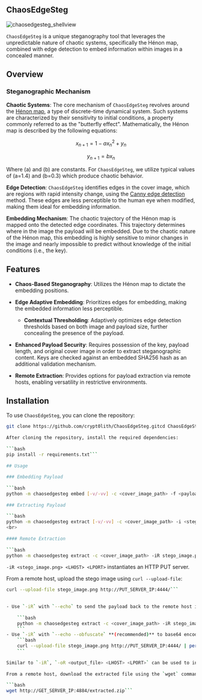 ChaosEdgeSteg
---  

![chaosedgesteg_shellview](https://github.com/crypt0lith/ChaosEdgeSteg/assets/118923461/731142d7-be35-4b16-9eb8-76ff947b3348)

`ChaosEdgeSteg` is a unique steganography tool that leverages the unpredictable nature of chaotic systems, specifically the Hénon map, combined with edge detection to embed information within images in a concealed manner.

## Overview


### Steganographic Mechanism


**Chaotic Systems**: The core mechanism of `ChaosEdgeSteg` revolves around the [Hénon map](https://en.wikipedia.org/wiki/H%C3%A9non_map), a type of discrete-time dynamical system. Such systems are characterized by their sensitivity to initial conditions, a property commonly referred to as the "butterfly effect". Mathematically, the Hénon map is described by the following equations:

$$x_{n+1} = 1 - a x_n^2 + y_n$$

$$y_{n+1} = b x_n$$

Where \(a\) and \(b\) are constants. For `ChaosEdgeSteg`, we utilize typical values of \(a=1.4\) and \(b=0.3\) which produce chaotic behavior.

**Edge Detection**: `ChaosEdgeSteg` identifies edges in the cover image, which are regions with rapid intensity change, using the [Canny edge detection](https://en.wikipedia.org/wiki/Canny_edge_detector) method. These edges are less perceptible to the human eye when modified, making them ideal for embedding information.

**Embedding Mechanism**: The chaotic trajectory of the Hénon map is mapped onto the detected edge coordinates. This trajectory determines where in the image the payload will be embedded. Due to the chaotic nature of the Hénon map, this embedding is highly sensitive to minor changes in the image and nearly impossible to predict without knowledge of the initial conditions (i.e., the key).

## Features

- **Chaos-Based Steganography**: Utilizes the Hénon map to dictate the embedding positions.

- **Edge Adaptive Embedding**: Prioritizes edges for embedding, making the embedded information less perceptible.

    - **Contextual Thresholding**: Adaptively optimizes edge detection thresholds based on both image and payload size, further concealing the presence of the payload.

- **Enhanced Payload Security**: Requires possession of the key, payload length, and original cover image in order to extract steganographic content. Keys are checked against an embedded SHA256 hash as an additional validation mechanism.

- **Remote Extraction**: Provides options for payload extraction via remote hosts, enabling versatility in restrictive environments.

## Installation

To use `ChaosEdgeSteg`, you can clone the repository:

```bash  
git clone https://github.com/crypt0lith/ChaosEdgeSteg.gitcd ChaosEdgeSteg```  
  
After cloning the repository, install the required dependencies:  
  
```bash  
pip install -r requirements.txt```  
  
## Usage  
  
### Embedding Payload  
  
```bash  
python -m chaosedgesteg embed [-v/-vv] -c <cover_image_path> -f <payload_file> -k 'secret_key' [-o <output_image_path>] [-q] [--save_key] [--save_bitmaps]```  
  
### Extracting Payload  
  
```bash  
python -m chaosedgesteg extract [-v/-vv] -c <cover_image_path> -i <stego_image_path> -k '0000::secret_key' [-o <output_file>] [-q] [-psx]```  
<br>  
  
#### Remote Extraction  
  
```bash  
python -m chaosedgesteg extract -c <cover_image_path> -iR stego_image.png <LHOST> <LPORT> -k '0000::secret_key' [-oR <output_file> <LHOST> <LPORT>] [--echo] [--obfuscate]  
```  

`-iR <stego_image.png> <LHOST> <LPORT>` instantiates an HTTP PUT server.

From a remote host, upload the stego image using `curl --upload-file`:

```bash  
curl --upload-file stego_image.png http://PUT_SERVER_IP:4444/```  
  
  
- Use `-iR` with `--echo` to send the payload back to the remote host in plaintext:  
  
    ```bash  
    python -m chaosedgesteg extract -c <cover_image_path> -iR stego_image.png <LHOST> <LPORT> -k "0000::secret_key" --echo [--obfuscate]  
    ```  
- Use `-iR` with `--echo --obfuscate` **(recommended)** to base64 encode and XOR obfuscate the payload, then pipe the additional commands on the remote host:  
    ```bash  
    curl --upload-file stego_image.png http://PUT_SERVER_IP:4444/ | perl -pe 's/(.)/chr(ord($1) ^ 0xFF)/ge' | perl -pe 's/(.)/chr(ord($1) ^ 0x55)/ge' | base64 -d  
    ```  
  
Similar to `-iR`, `-oR <output_file> <LHOST> <LPORT>` can be used to instantiate an HTTP GET server.   
  
From a remote host, download the extracted file using the `wget` command:  
  
```bash  
wget http://GET_SERVER_IP:4884/extracted.zip```